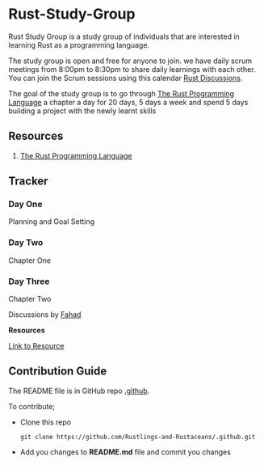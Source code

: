 # Rust-Study-Group

Rust Study Group is a study group of individuals that are interested in learning Rust as a programming language.

The study group is open and free for anyone to join. we have daily scrum meetings from 8:00pm to 8:30pm to share daily learnings with each other. You can join the Scrum sessions using this calendar [Rust Discussions](https://calendar.google.com/event?action=TEMPLATE&tmeid=NzBvbWFwMzVja282Y2I5bGNncTY2YjlrNjRvNmFiOW9jOHFqY2JiMTZkaGo2YzlrNnRobTZwOWpjNF8yMDIyMDkxNVQxNzAwMDBaIGhocnFoMGs4MnY1OGlpMmo5bDIxajdlOG5zQGc&tmsrc=hhrqh0k82v58ii2j9l21j7e8ns%40group.calendar.google.com&scp=ALL).

The goal of the study group is to go through [The Rust Programming Language](https://doc.rust-lang.org/book/) a chapter a day for 20 days, 5 days a week and spend 5 days building a project with the newly learnt skills

## Resources
1. [The Rust Programming Language](https://doc.rust-lang.org/book/)
## Tracker
### Day One

Planning and Goal Setting

### Day Two 

Chapter One

### Day Three 
Chapter Two

Discussions by [Fahad](https://)

**Resources**

[Link to Resource](https://) 

## Contribution Guide
The README file is in GitHub repo [.github]([https://](https://github.com/Rustlings-and-Rustaceans/.github)).

To contribute;

* Clone this repo
   ``` 
   git clone https://github.com/Rustlings-and-Rustaceans/.github.git 
   ```
* Add you changes to **README.md** file and commit you changes


